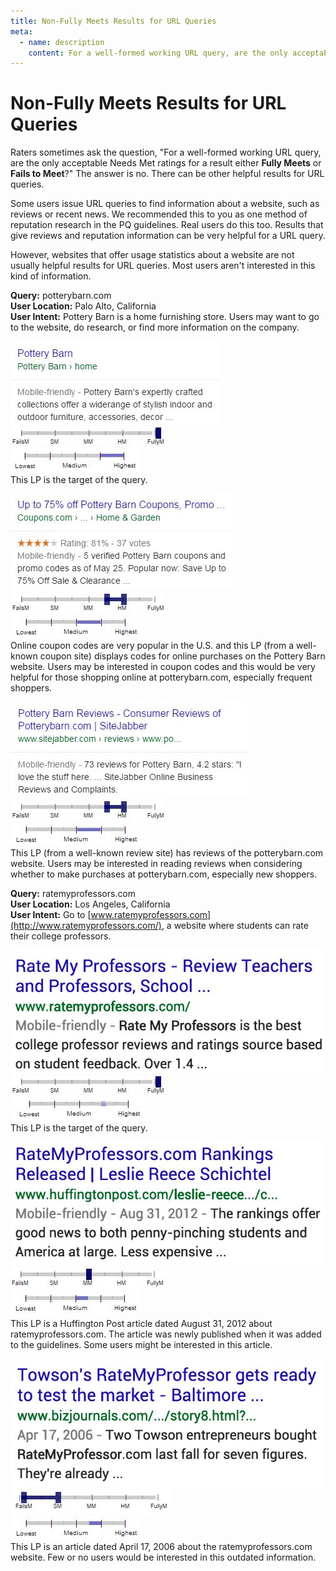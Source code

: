 ```yaml
---
title: Non-Fully Meets Results for URL Queries
meta:
  - name: description
    content: For a well-formed working URL query, are the only acceptable Needs Met ratings for a result either Fully Meets or Fails to Meet? The answer is no. There can be other helpful results for URL queries.
---
```


# Non-Fully Meets Results for URL Queries

Raters sometimes ask the question, "For a well-formed working URL query, are the only acceptable Needs Met ratings for a result either **Fully Meets** or **Fails to Meet**?" The answer is no. There can be other helpful results for URL queries.

Some users issue URL queries to find information about a website, such as reviews or recent news. We recommended this to you as one method of reputation research in the PQ guidelines. Real users do this too. Results that give reviews and reputation information can be very helpful for a URL query.

However, websites that offer usage statistics about a website are not usually helpful results for URL queries. Most users aren't interested in this kind of information.

<div class="examples">
<div class="example">

**Query:** <span class="query">potterybarn.com</span>  
**User Location:** Palo Alto, California  
**User Intent:** Pottery Barn is a home furnishing store. Users may want to go to the website, do research, or find more information on the company.

<div class="results">
<div class="result">

![](../images/img760.jpg)  
![needs met scale - fully meets](../images/fullym.jpg)  
![page quality scale - high - wide range](../images/high-wide.jpg)  
This LP is the target of the query.

</div>

<div class="result">

![](../images/img763.jpg)  
![needs met scale - moderately meets+ - narrow range](../images/mm+narrow.jpg)  
![page quality scale - medium- wide range](../images/medium-wide.jpg)  
Online coupon codes are very popular in the U.S. and this LP (from a well-known coupon site) displays codes for online purchases on the Pottery Barn website. Users may be interested in coupon codes and this would be very helpful for those shopping online at potterybarn.com, especially frequent shoppers.

</div>

<div class="result">

![](../images/img766.jpg)  
![needs met scale - moderately meets+ - narrow range](../images/mm+narrow.jpg)  
![page quality scale - medium- wide range](../images/medium-wide.jpg)  
This LP (from a well-known review site) has reviews of the potterybarn.com website. Users may be interested in reading reviews when considering whether to make purchases at potterybarn.com, especially new shoppers.

</div>
</div>
</div>
<div class="example">

**Query:** <span class="query">ratemyprofessors.com</span>  
**User Location:** Los Angeles, California  
**User Intent:** Go to [www.ratemyprofessors.com](http://www.ratemyprofessors.com/), a website where students can rate their college professors.

<div class="results">
<div class="result">

![](../images/img769.jpg)  
![needs met scale - fully meets](../images/fullym.jpg)  
![page quality scale - high](../images/high.jpg)  
This LP is the target of the query.

</div>

<div class="result">

![](../images/img772.jpg)  
![needs met scale - moderately meets](../images/mm.jpg)  
![page quality scale - medium - narrow range](../images/medium-narrow.jpg)  
This LP is a Huffington Post article dated August 31, 2012 about ratemyprofessors.com. The article was newly published when it was added to the guidelines. Some users might be interested in this article.

</div>

<div class="result">

![](../images/img775.jpg)  
![needs met scale - fails to meet - wide range](../images/failsm-wide.jpg)  
![page quality scale - medium+ - narrow range](../images/medium+narrow.jpg)  
This LP is an article dated April 17, 2006 about the ratemyprofessors.com website. Few or no users would be interested in this outdated information.

</div>
</div>
</div>
</div>
